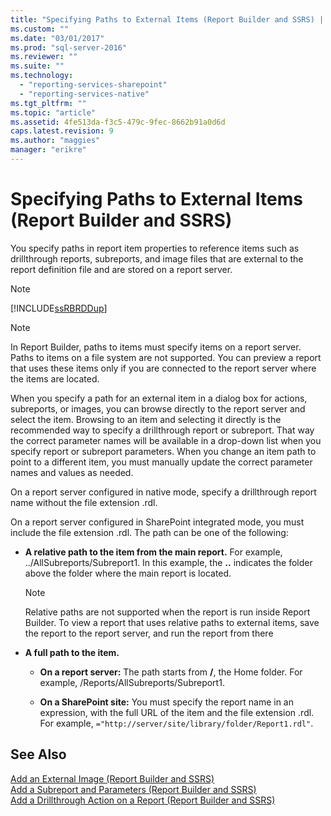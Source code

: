 ```yaml
---
title: "Specifying Paths to External Items (Report Builder and SSRS) | Microsoft Docs"
ms.custom: ""
ms.date: "03/01/2017"
ms.prod: "sql-server-2016"
ms.reviewer: ""
ms.suite: ""
ms.technology: 
  - "reporting-services-sharepoint"
  - "reporting-services-native"
ms.tgt_pltfrm: ""
ms.topic: "article"
ms.assetid: 4fe513da-f3c5-479c-9fec-8662b91a0d6d
caps.latest.revision: 9
ms.author: "maggies"
manager: "erikre"
---
```

# Specifying Paths to External Items (Report Builder and SSRS)
  You specify paths in report item properties to reference items such as drillthrough reports, subreports, and image files that are external to the report definition file and are stored on a report server.  
  
> [!NOTE]  
>  [!INCLUDE[ssRBRDDup](../../reporting-services/report-builder/includes/ssrbrddup-md.md)]  
  
> [!NOTE]  
>  In Report Builder, paths to items must specify items on a report server. Paths to items on a file system are not supported. You can preview a report that uses these items only if you are connected to the report server where the items are located.  
  
 When you specify a path for an external item in a dialog box for actions, subreports, or images, you can browse directly to the report server and select the item. Browsing to an item and selecting it directly is the recommended way to specify a drillthrough report or subreport. That way the correct parameter names will be available in a drop-down list when you specify report or subreport parameters. When you change an item path to point to a different item, you must manually update the correct parameter names and values as needed.  
  
 On a report server configured in native mode, specify a drillthrough report name without the file extension .rdl.  
  
 On a report server configured in SharePoint integrated mode, you must include the file extension .rdl. The path can be one of the following:  
  
-   **A relative path to the item from the main report.** For example, ../AllSubreports/Subreport1. In this example, the **..** indicates the folder above the folder where the main report is located.  
  
    > [!NOTE]  
    >  Relative paths are not supported when the report is run inside Report Builder. To view a report that uses relative paths to external items, save the report to the report server, and run the report from there  
  
-   **A full path to the item.**  
  
    -   **On a report server:** The path starts from **/**, the Home folder. For example, /Reports/AllSubreports/Subreport1.  
  
    -   **On a SharePoint site:** You must specify the report name in an expression, with the full URL of the item and the file extension .rdl. For example, `="http://server/site/library/folder/Report1.rdl"`.  
  
## See Also  
 [Add an External Image &#40;Report Builder and SSRS&#41;](../../reporting-services/report-design/add-an-external-image-report-builder-and-ssrs.md)   
 [Add a Subreport and Parameters &#40;Report Builder and SSRS&#41;](../../reporting-services/report-design/add-a-subreport-and-parameters-report-builder-and-ssrs.md)   
 [Add a Drillthrough Action on a Report &#40;Report Builder and SSRS&#41;](../../reporting-services/report-design/add-a-drillthrough-action-on-a-report-report-builder-and-ssrs.md)  
  
  